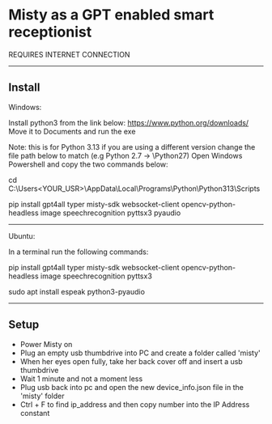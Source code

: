 # Misty as a GPT enabled smart receptionist

REQUIRES INTERNET CONNECTION

----------------------------

## Install

Windows:

Install python3 from the link below:
https://www.python.org/downloads/
Move it to Documents and run the exe

Note: this is for Python 3.13 if you are using a different version change the file path below to match (e.g Python 2.7 -> \Python27\)
Open Windows Powershell and copy the two commands below:

cd C:\Users\<YOUR_USR>\AppData\Local\Programs\Python\Python313\Scripts

pip install gpt4all typer misty-sdk websocket-client opencv-python-headless image speechrecognition pyttsx3 pyaudio

-------------------------------------------------------------------------------------------------------------------

Ubuntu:

In a terminal run the following commands:

pip install gpt4all typer misty-sdk websocket-client opencv-python-headless image speechrecognition pyttsx3

sudo apt install espeak python3-pyaudio

-------------------------------------------------------------------------------------------------------------------

## Setup
- Power Misty on
- Plug an empty usb thumbdrive into PC and create a folder called 'misty'
- When her eyes open fully, take her back cover off and insert a usb thumbdrive
- Wait 1 minute and not a moment less
- Plug usb back into pc and open the new device_info.json file in the 'misty' folder
- Ctrl + F to find ip_address and then copy number into the IP Address constant
